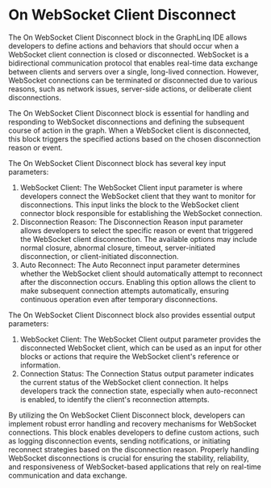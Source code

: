 # On WebSocket Client Disconnect

The On WebSocket Client Disconnect block in the GraphLinq IDE allows developers to define actions and behaviors that should occur when a WebSocket client connection is closed or disconnected. WebSocket is a bidirectional communication protocol that enables real-time data exchange between clients and servers over a single, long-lived connection. However, WebSocket connections can be terminated or disconnected due to various reasons, such as network issues, server-side actions, or deliberate client disconnections.

The On WebSocket Client Disconnect block is essential for handling and responding to WebSocket disconnections and defining the subsequent course of action in the graph. When a WebSocket client is disconnected, this block triggers the specified actions based on the chosen disconnection reason or event.

The On WebSocket Client Disconnect block has several key input parameters:

1. WebSocket Client: The WebSocket Client input parameter is where developers connect the WebSocket client that they want to monitor for disconnections. This input links the block to the WebSocket client connector block responsible for establishing the WebSocket connection.
2. Disconnection Reason: The Disconnection Reason input parameter allows developers to select the specific reason or event that triggered the WebSocket client disconnection. The available options may include normal closure, abnormal closure, timeout, server-initiated disconnection, or client-initiated disconnection.
3. Auto Reconnect: The Auto Reconnect input parameter determines whether the WebSocket client should automatically attempt to reconnect after the disconnection occurs. Enabling this option allows the client to make subsequent connection attempts automatically, ensuring continuous operation even after temporary disconnections.

The On WebSocket Client Disconnect block also provides essential output parameters:

1. WebSocket Client: The WebSocket Client output parameter provides the disconnected WebSocket client, which can be used as an input for other blocks or actions that require the WebSocket client's reference or information.
2. Connection Status: The Connection Status output parameter indicates the current status of the WebSocket client connection. It helps developers track the connection state, especially when auto-reconnect is enabled, to identify the client's reconnection attempts.

By utilizing the On WebSocket Client Disconnect block, developers can implement robust error handling and recovery mechanisms for WebSocket connections. This block enables developers to define custom actions, such as logging disconnection events, sending notifications, or initiating reconnect strategies based on the disconnection reason. Properly handling WebSocket disconnections is crucial for ensuring the stability, reliability, and responsiveness of WebSocket-based applications that rely on real-time communication and data exchange.
